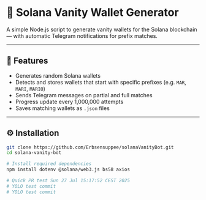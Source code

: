 # 🔑 Solana Vanity Wallet Generator

A simple Node.js script to generate vanity wallets for the Solana blockchain — with automatic Telegram notifications for prefix matches.

---

## 🚀 Features

- Generates random Solana wallets
- Detects and stores wallets that start with specific prefixes (e.g. `MAR`, `MARI`, `MARIO`)
- Sends Telegram messages on partial and full matches
- Progress update every 1,000,000 attempts
- Saves matching wallets as `.json` files

---

## ⚙️ Installation

```bash
git clone https://github.com/Erbsensuppee/solanaVanityBot.git
cd solana-vanity-bot

# Install required dependencies
npm install dotenv @solana/web3.js bs58 axios

# Quick PR test Sun 27 Jul 15:17:52 CEST 2025
# YOLO test commit
# YOLO test commit
